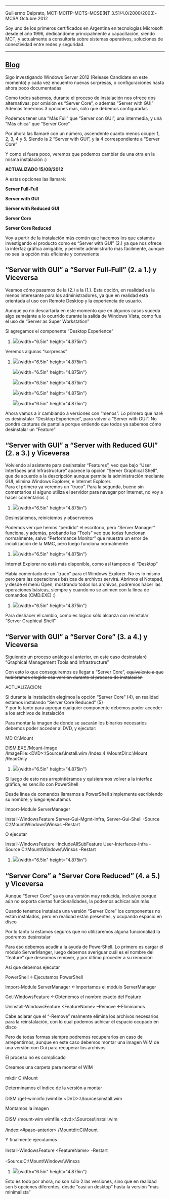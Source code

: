   --------------------------------------------------------------------------------------------------------------------------------------------------------------------------------------------------------------------------------------------------------------------------------
  Guillermo Delprato, MCT-MCITP-MCTS-MCSE(NT 3.51/4.0/2000/2003)-MCSA                                                                                                                                                                                               Octubre 2012
                                                                                                                                                                                                                                                                    
  Soy uno de los primeros certificados en Argentina en tecnologías Microsoft desde el año 1996, dedicándome principalmente a capacitación, siendo MCT, y actualmente a consultoría sobre sistemas operativos, soluciones de conectividad entre redes y seguridad.   
  ----------------------------------------------------------------------------------------------------------------------------------------------------------------------------------------------------------------------------------------------------------------- --------------
  [Blog](http://windowserver.wordpress.com/)
  --------------------------------------------------------------------------------------------------------------------------------------------------------------------------------------------------------------------------------------------------------------------------------

Sigo investigando Windows Server 2012 (Release Candidate en este
momento) y cada vez encuentro nuevas sorpresas, o configuraciones hasta
ahora poco documentadas

Como todos sabemos, durante el proceso de instalación nos ofrece dos
alternativas: por omisión es “Server Core”, o además “Server with GUI”\
Además tenermos 3 opciones más, sólo que debemos configurarlas

Podemos tener una “Más Full” que “Server con GUI”, una intermedia, y una
“Más chica” que “Server Core”

Por ahora las llamaré con un número, ascendente cuanto menos ocupe: 1,
2, 3, 4 y 5. Siendo la 2 “Server with GUI”, y la 4 correspondiente a
“Server Core”

Y como si fuera poco, veremos que podemos cambiar de una otra en la
misma instalación :)

**ACTUALIZADO 15/08/2012**

A estas opciones las llamaré:

**Server Full-Full**

**Server with GUI**

**Server with Reduced GUI**

**Server Core**

**Server Core Reduced**

Voy a partir de la instalación más común que hacemos los que estamos
investigando el producto como es “Server with GUI” (2.) ya que nos
ofrece la interfaz gráfica amigable, y permite administrarlo más
fácilmente, aunque no sea la opción más eficiente y conveniente

“Server with GUI” a “Server Full-Full” (2. a 1.) y Viceversa
------------------------------------------------------------

Veamos cómo pasamos de la (2.) a la (1.). Esta opción, en realidad es la
menos interesante para los administradores, ya que en realidad está
orientada al uso con Remote Desktop y la experiencia de usuario.

Aunque yo no descartaría en este momento que en algunos casos suceda
algo semejante a lo ocurrido durante la salida de Windows Vista, como
fue el uso de “Server as Super Workstation”

Si agregamos el componente “Desktop Experience”

1.  ![](./media/media/image1.png){width="6.5in" height="4.875in"}

Veremos algunas “sorpresas”

1.  ![](./media/media/image2.png){width="6.5in" height="4.875in"}

    ![](./media/media/image3.png){width="6.5in" height="4.875in"}

    ![](./media/media/image4.png){width="6.5in" height="4.875in"}

    ![](./media/media/image5.png){width="6.5in" height="4.875in"}

    ![](./media/media/image6.png){width="6.5in" height="4.875in"}

Ahora vamos a ir cambiando a versiones con “menos”. Lo primero que haré
es desinstalar “Desktop Experience”, para volver a “Server with GUI”. No
pondré capturas de pantalla porque entiendo que todos ya sabemos cómo
desinstalar un “Feature”

“Server with GUI” a “Server with Reduced GUI” (2. a 3.) y Viceversa
-------------------------------------------------------------------

Volviendo al asistente para desinstalar “Features”, veo que bajo “User
Interfaces and Infrastructure” aparece la opción “Server Graphical
Shell”, que de acuerdo a la descripción aunque permite la administración
mediante GUI, elimina Windows Explorer, e Internet Explorer.\
Para el primero ya veremos un “truco”. Para la segunda, bueno sin
comentarios si alguno utiliza el servidor para navegar por Internet, no
voy a hacer comentarios :)

1.  ![](./media/media/image7.png){width="6.5in" height="4.875in"}

Desinstalemos, reiniciemos y observemos

Podemos ver que hemos “perdido” el escritorio, pero “Server Manager”
funciona, y además, probando las “Tools” veo que todas funcionan
normalmente, salvo “Performance Monitor” que muestra un error de
incialización de la MMC, pero luego funciona normalmente

1.  ![](./media/media/image8.png){width="6.5in" height="4.875in"}

Internet Explorer no está más disponible, como así tampoco el “Desktop”

Había comentado de un “truco” para el Windows Explorer. No es lo mismo
pero para las operaciones básicas de archivos servirá. Abrimos el
Notepad, y desde el menú Open, mostrando todos los archivos, podremos
hacer las operaciones básicas, siempre y cuando no se animen con la
línea de comandos (CMD.EXE) :)

1.  ![](./media/media/image9.png){width="6.5in" height="4.875in"}

Para deshacer el cambio, como es lógico sólo alcanza con reinstalar
“Server Graphical Shell”

“Server with GUI” a “Server Core” (3. a 4.) y Viceversa
-------------------------------------------------------

Siguiendo un proceso análogo al anterior, en este caso desinstalaré
“Graphical Management Tools and Infrastructure”

Con esto lo que conseguiremos es llegar a “Server Core”, ~~equivalente a
que hubiéramos elegido esa versión durante el proceso de instalación~~

ACTUALIZACION:

Si durante la instalación elegimos la opción “Server Core” (4), en
realidad estamos instalando “Server Core Reduced” (5)\
Y por lo tanto para agregar cualquier componente debemos poder acceder a
los archivos de instalación

Para montar la imagen de donde se sacarán los binarios necesarios
debemos poder acceder al DVD, y ejecutar:

MD C:\\Mount

DISM.EXE /Mount-Image\
/ImageFile:&lt;DVD&gt;:\\Sources\\Install.wim /Index:4
/MountDir:c:\\Mount /ReadOnly

1.  ![](./media/media/image10.png){width="6.5in" height="4.875in"}

Si luego de esto nos arrepintiéramos y quisieramos volver a la interfaz
gráfica, es sencillo con PowerShell

Desde línea de comandos llamamos a PowerShell simplemente escribiendo su
nombre, y luego ejecutamos

Import-Module ServerManager

Install-WindowsFeature Server-Gui-Mgmt-Infra, Server-Gui-Shell -Source
C:\\Mount\\Windows\\Winsxs –Restart

O ejecutar

Install-WindowsFeature -IncludeAllSubFeature User-Interfaces-Infra
-Source C:\\Mount\\Windows\\Winsxs -Restart

1.  ![](./media/media/image11.png){width="6.5in" height="4.875in"}

“Server Core” a “Server Core Reduced” (4. a 5.) y Viceversa
-----------------------------------------------------------

Aunque “Server Core” ya es una versión muy reducida, inclusive porque
aún no soporta ciertas funcionalidades, la podemos achicar aún más

Cuando tenemos instalada una versión “Server Core” los componentes no
están instalados, pero en realidad están presentes, y ocupando espacio
en disco

Por lo tanto si estamos seguros que no utilizaremos alguna funcionaliad
la podremos desinstalar

Para eso debemos acudir a la ayuda de PowerShell. Lo primero es cargar
el módulo ServerManger, luego debemos averiguar cuál es el nombre del
“feature” que deseamos remover, y por último proceder a su remoción

Así que debemos ejecutar

PowerShell ←Ejecutamos PowerShell

Import-Module ServerManager ←Importamos el módulo ServerManager

Get-WindowsFeature ←Obtenemos el nombre exacto del Feature

Uninstall-WindowsFeature &lt;FeatureName&gt; –Remove ←Eliminamos

Cabe aclarar que el “-Remove” realmente elimina los archivos necesarios
para la reinstalación, con lo cual podemos achicar el espacio ocupado en
disco

Pero de todas formas siempre podremos recuperarlos en caso de
arrepentirnos, aunque en este caso debemos montar una imagen WIM de una
versión con Gui para recuperar los archivos

El proceso no es complicado

Creamos una carpeta para montar el WIM\
\
mkdir C:\\Mount

Determinamos el índice de la versión a montar\
\
DISM /get-wiminfo /wimfile:&lt;DVD&gt;:\\Sources\\install.wim

Montamos la imagen\
\
DISM /mount-wim wimfile:&lt;dvd&gt;:\\Sources\\install.wim\
\
/index:&lt;\#paso-anterior&gt; /Mountdir:C\\Mount

Y finalmente ejecutamos\
\
Install-WindowsFeature &lt;FeatureName&gt; -Restart\
\
-Source:C:\\Mount\\Windows\\Winsxs

1.  ![](./media/media/image12.png){width="6.5in" height="4.875in"}

Esto es todo por ahora, no son sólo 2 las versiones, sino que en
realidad son 5 opciones diferentes, desde “casi un desktop” hasta la
versión “más minimalista”
